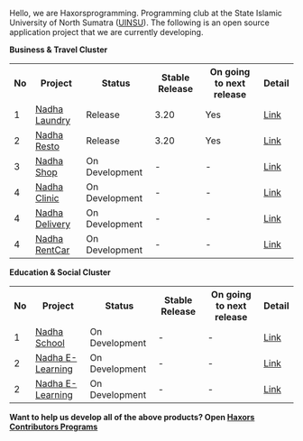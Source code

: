 Hello, we are Haxorsprogramming. Programming club at the State Islamic University of North Sumatra (<a href='https://uinsu.ac.id'>UINSU</a>). The following is an open source application project that we are currently developing.

**Business & Travel Cluster**
<table>
<tr>
<th>No</th><th>Project</th><th>Status</th><th>Stable Release</th><th>On going to next release</th><th>Detail</th>
</tr>
<tr>
<td>1</td><td><a href='https://github.com/haxorsprogramming/Nadha-Laundry'>Nadha Laundry</a></td><td>Release</td><td>3.20</td><td>Yes</td><td><a href='http://project.haxors.or.id/Nadha-Laundry'>Link</a>
</td>
</tr>
<tr>
<td>2</td><td><a href='https://github.com/haxorsprogramming/Nadha-Resto'>Nadha Resto</a></td><td>Release</td><td>3.20</td><td>Yes</td><td><a href='http://project.haxors.or.id/Nadha-Resto'>Link</a>
</td>
</tr>
<tr>
<td>3</td><td><a href='https://github.com/haxorsprogramming/Nadha-Shop'>Nadha Shop</a></td><td>On Development</td><td> - </td><td> - </td><td><a href='http://project.haxors.or.id/Nadha-Shop'>Link</a>
</td>
</tr>
<tr>
<td>4</td><td><a href='https://github.com/haxorsprogramming/Nadha-Clinic'>Nadha Clinic</a></td><td>On Development</td><td> - </td><td> - </td><td><a href='http://project.haxors.or.id/Nadha-Clinic'>Link</a>
</td>
</tr>
  <tr>
<td>4</td><td><a href='https://github.com/haxorsprogramming/Nadha-Delivery'>Nadha Delivery</a></td><td>On Development</td><td> - </td><td> - </td><td><a href='http://project.haxors.or.id/Nadha-Delivery'>Link</a>
</td>
</tr>
  <tr>
<td>4</td><td><a href='https://github.com/haxorsprogramming/Nadha-Delivery'>Nadha RentCar</a></td><td>On Development</td><td> - </td><td> - </td><td><a href='http://project.haxors.or.id/Nadha-Delivery'>Link</a>
</td>
</tr>
</table>

**Education & Social Cluster**
<table>
<tr>
<th>No</th><th>Project</th><th>Status</th><th>Stable Release</th><th>On going to next release</th><th>Detail</th>
</tr>
<tr>
<td>1</td><td><a href='https://github.com/haxorsprogramming/Nadha-School'>Nadha School</a></td><td>On Development</td><td> - </td><td> - </td><td><a href='http://project.haxors.or.id/Nadha-Laundry'>Link</a>
</td>
</tr>
  <tr>
<td>2</td><td><a href='https://github.com/haxorsprogramming/Nadha-E-Learning'>Nadha E-Learning</a></td><td>On Development</td><td> - </td><td> - <td><a href='http://project.haxors.or.id/Nadha-Library'>Link</a>
</td>
</tr>
<tr>
<td>2</td><td><a href='https://github.com/haxorsprogramming/Nadha-E-Learning'>Nadha E-Learning</a></td><td>On Development</td><td> - </td><td> - <td><a href='http://project.haxors.or.id/Nadha-E-Learning'>Link</a>
</td>
</tr>
</table>

**Want to help us develop all of the above products? Open <a href='https://github.com/haxorsprogramming/Haxors-Contributors'>Haxors Contributors Programs</a>**
